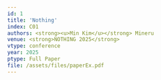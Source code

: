 ```yaml
---
id: 1
title: 'Nothing'
index: C01
authors: <strong><u>Min Kim</u></strong> Mineru
venue: <strong>NOTHING 2025</strong>
vtype: conference
year: 2025
ptype: Full Paper
file: /assets/files/paperEx.pdf
---
```


